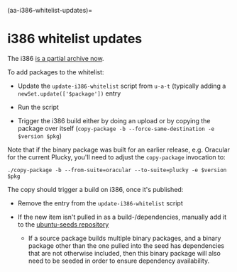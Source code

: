 (aa-i386-whitelist-updates)=
# i386 whitelist updates

The i386 [is a partial archive now](https://wiki.ubuntu.com/i386).

To add packages to the whitelist:

* Update the `update-i386-whitelist` script from `u-a-t` (typically adding a
  `newSet.update(['$package'])` entry

* Run the script

* Trigger the i386 build either by doing an upload or by copying the package
  over itself (`copy-package -b --force-same-destination -e $version $pkg`)

Note that if the binary package was built for an earlier release, e.g. Oracular
for the current Plucky, you'll need to adjust the `copy-package` invocation to:

```none
./copy-package -b --from-suite=oracular --to-suite=plucky -e $version $pkg
```

The copy should trigger a build on i386, once it's published:

* Remove the entry from the `update-i386-whitelist` script

* If the new item isn't pulled in as a build-/dependencies, manually add it to
  the [ubuntu-seeds repository](https://git.launchpad.net/~ubuntu-core-dev/ubuntu-seeds/+git/i386/)

  * If a source package builds multiple binary packages, and a binary package
    other than the one pulled into the seed has dependencies that are not
    otherwise included, then this binary package will also need to be seeded in
    order to ensure dependency availability.

